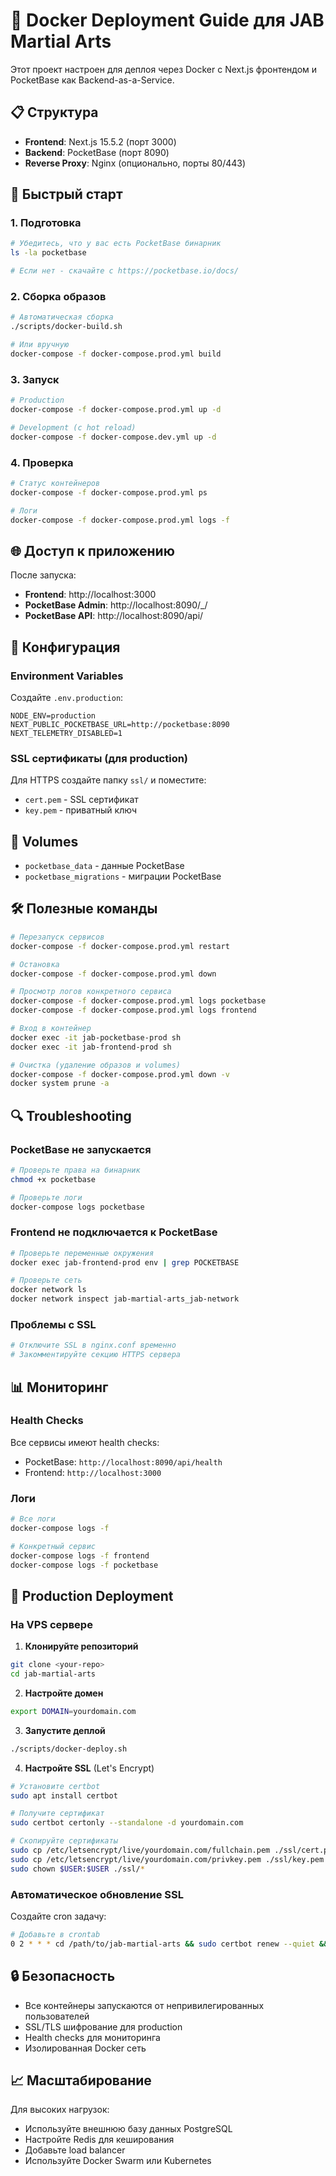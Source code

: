 # 🐳 Docker Deployment Guide для JAB Martial Arts

Этот проект настроен для деплоя через Docker с Next.js фронтендом и PocketBase как Backend-as-a-Service.

## 📋 Структура

- **Frontend**: Next.js 15.5.2 (порт 3000)
- **Backend**: PocketBase (порт 8090)
- **Reverse Proxy**: Nginx (опционально, порты 80/443)

## 🚀 Быстрый старт

### 1. Подготовка

```bash
# Убедитесь, что у вас есть PocketBase бинарник
ls -la pocketbase

# Если нет - скачайте с https://pocketbase.io/docs/
```

### 2. Сборка образов

```bash
# Автоматическая сборка
./scripts/docker-build.sh

# Или вручную
docker-compose -f docker-compose.prod.yml build
```

### 3. Запуск

```bash
# Production
docker-compose -f docker-compose.prod.yml up -d

# Development (с hot reload)
docker-compose -f docker-compose.dev.yml up -d
```

### 4. Проверка

```bash
# Статус контейнеров
docker-compose -f docker-compose.prod.yml ps

# Логи
docker-compose -f docker-compose.prod.yml logs -f
```

## 🌐 Доступ к приложению

После запуска:
- **Frontend**: http://localhost:3000
- **PocketBase Admin**: http://localhost:8090/_/
- **PocketBase API**: http://localhost:8090/api/

## 🔧 Конфигурация

### Environment Variables

Создайте `.env.production`:
```env
NODE_ENV=production
NEXT_PUBLIC_POCKETBASE_URL=http://pocketbase:8090
NEXT_TELEMETRY_DISABLED=1
```

### SSL сертификаты (для production)

Для HTTPS создайте папку `ssl/` и поместите:
- `cert.pem` - SSL сертификат
- `key.pem` - приватный ключ

## 📁 Volumes

- `pocketbase_data` - данные PocketBase
- `pocketbase_migrations` - миграции PocketBase

## 🛠 Полезные команды

```bash
# Перезапуск сервисов
docker-compose -f docker-compose.prod.yml restart

# Остановка
docker-compose -f docker-compose.prod.yml down

# Просмотр логов конкретного сервиса
docker-compose -f docker-compose.prod.yml logs pocketbase
docker-compose -f docker-compose.prod.yml logs frontend

# Вход в контейнер
docker exec -it jab-pocketbase-prod sh
docker exec -it jab-frontend-prod sh

# Очистка (удаление образов и volumes)
docker-compose -f docker-compose.prod.yml down -v
docker system prune -a
```

## 🔍 Troubleshooting

### PocketBase не запускается
```bash
# Проверьте права на бинарник
chmod +x pocketbase

# Проверьте логи
docker-compose logs pocketbase
```

### Frontend не подключается к PocketBase
```bash
# Проверьте переменные окружения
docker exec jab-frontend-prod env | grep POCKETBASE

# Проверьте сеть
docker network ls
docker network inspect jab-martial-arts_jab-network
```

### Проблемы с SSL
```bash
# Отключите SSL в nginx.conf временно
# Закомментируйте секцию HTTPS сервера
```

## 📊 Мониторинг

### Health Checks
Все сервисы имеют health checks:
- PocketBase: `http://localhost:8090/api/health`
- Frontend: `http://localhost:3000`

### Логи
```bash
# Все логи
docker-compose logs -f

# Конкретный сервис
docker-compose logs -f frontend
docker-compose logs -f pocketbase
```

## 🚀 Production Deployment

### На VPS сервере

1. **Клонируйте репозиторий**
```bash
git clone <your-repo>
cd jab-martial-arts
```

2. **Настройте домен**
```bash
export DOMAIN=yourdomain.com
```

3. **Запустите деплой**
```bash
./scripts/docker-deploy.sh
```

4. **Настройте SSL** (Let's Encrypt)
```bash
# Установите certbot
sudo apt install certbot

# Получите сертификат
sudo certbot certonly --standalone -d yourdomain.com

# Скопируйте сертификаты
sudo cp /etc/letsencrypt/live/yourdomain.com/fullchain.pem ./ssl/cert.pem
sudo cp /etc/letsencrypt/live/yourdomain.com/privkey.pem ./ssl/key.pem
sudo chown $USER:$USER ./ssl/*
```

### Автоматическое обновление SSL

Создайте cron задачу:
```bash
# Добавьте в crontab
0 2 * * * cd /path/to/jab-martial-arts && sudo certbot renew --quiet && sudo cp /etc/letsencrypt/live/yourdomain.com/fullchain.pem ./ssl/cert.pem && sudo cp /etc/letsencrypt/live/yourdomain.com/privkey.pem ./ssl/key.pem && docker-compose -f docker-compose.prod.yml restart nginx
```

## 🔒 Безопасность

- Все контейнеры запускаются от непривилегированных пользователей
- SSL/TLS шифрование для production
- Health checks для мониторинга
- Изолированная Docker сеть

## 📈 Масштабирование

Для высоких нагрузок:
- Используйте внешнюю базу данных PostgreSQL
- Настройте Redis для кеширования
- Добавьте load balancer
- Используйте Docker Swarm или Kubernetes
